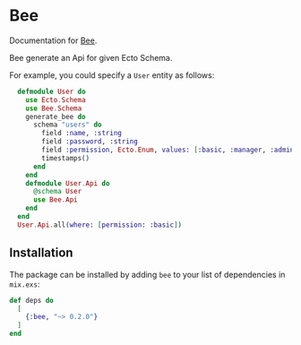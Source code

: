 # Bee

Documentation for [Bee](https://hexdocs.pm/bee/Bee.html).

Bee generate an Api for given Ecto Schema.

For example, you could specify a `User` entity as follows:

```elixir
  defmodule User do
    use Ecto.Schema
    use Bee.Schema
    generate_bee do
      schema "users" do
        field :name, :string
        field :password, :string
        field :permission, Ecto.Enum, values: [:basic, :manager, :admin], default: :basic
        timestamps()
      end
    end
    defmodule User.Api do
      @schema User
      use Bee.Api
    end
  end
  User.Api.all(where: [permission: :basic])
```

## Installation

The package can be installed by adding `bee` to your list of dependencies in `mix.exs`:

```elixir
def deps do
  [
    {:bee, "~> 0.2.0"}
  ]
end
```